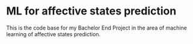 # ML for affective states prediction
This is the code base for my Bachelor End Project in the area of machine learning of affective states prediction.
